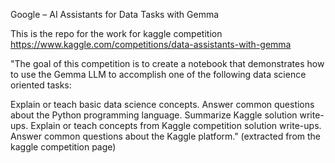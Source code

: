 Google – AI Assistants for Data Tasks with Gemma


This is the repo for the work for kaggle competition https://www.kaggle.com/competitions/data-assistants-with-gemma

"The goal of this competition is to create a notebook that demonstrates how to use the Gemma LLM to accomplish one of the following data science oriented tasks:

Explain or teach basic data science concepts.
Answer common questions about the Python programming language.
Summarize Kaggle solution write-ups.
Explain or teach concepts from Kaggle competition solution write-ups.
Answer common questions about the Kaggle platform." 
                          (extracted from the kaggle competition page)